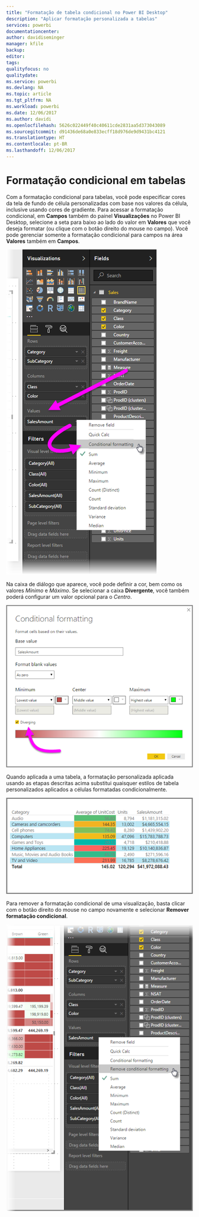```yaml
---
title: "Formatação de tabela condicional no Power BI Desktop"
description: "Aplicar formatação personalizada a tabelas"
services: powerbi
documentationcenter: 
author: davidiseminger
manager: kfile
backup: 
editor: 
tags: 
qualityfocus: no
qualitydate: 
ms.service: powerbi
ms.devlang: NA
ms.topic: article
ms.tgt_pltfrm: NA
ms.workload: powerbi
ms.date: 12/06/2017
ms.author: davidi
ms.openlocfilehash: 5626c022449f40c40611cde2831aa5d373043089
ms.sourcegitcommit: d91436de68a0e833ecff18d976de9d9431bc4121
ms.translationtype: HT
ms.contentlocale: pt-BR
ms.lasthandoff: 12/06/2017
---
```

# <a name="conditional-formatting-in-tables"></a>Formatação condicional em tabelas
Com a formatação condicional para tabelas, você pode especificar cores da tela de fundo de célula personalizadas com base nos valores da célula, inclusive usando cores de gradiente. Para acessar a formatação condicional, em **Campos** também do painel **Visualizações** no Power BI Desktop, selecione a seta para baixo ao lado do valor em **Valores** que você deseja formatar (ou clique com o botão direito do mouse no campo). Você pode gerenciar somente a formatação condicional para campos na área **Valores** também em **Campos**.

![](media/desktop-conditional-table-formatting/table-formatting_1.png)

Na caixa de diálogo que aparece, você pode definir a cor, bem como os valores *Mínimo* e *Máximo*. Se selecionar a caixa **Divergente**, você também poderá configurar um valor opcional para o *Centro*.

![](media/desktop-conditional-table-formatting/table-formatting_2.png)

Quando aplicada a uma tabela, a formatação personalizada aplicada usando as etapas descritas acima substitui quaisquer estilos de tabela personalizados aplicados a células formatadas condicionalmente.

![](media/desktop-conditional-table-formatting/table-formatting_3.png)

Para remover a formatação condicional de uma visualização, basta clicar com o botão direito do mouse no campo novamente e selecionar **Remover formatação condicional**.

![](media/desktop-conditional-table-formatting/table-formatting_4.png)

